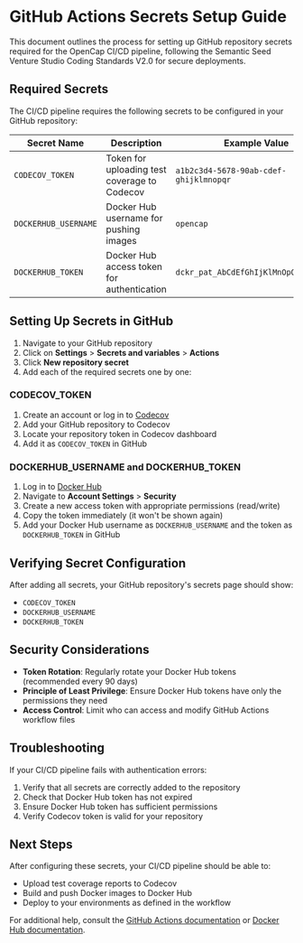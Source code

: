 # GitHub Actions Secrets Setup Guide

This document outlines the process for setting up GitHub repository secrets required for the OpenCap CI/CD pipeline, following the Semantic Seed Venture Studio Coding Standards V2.0 for secure deployments.

## Required Secrets

The CI/CD pipeline requires the following secrets to be configured in your GitHub repository:

| Secret Name | Description | Example Value |
|-------------|-------------|---------------|
| `CODECOV_TOKEN` | Token for uploading test coverage to Codecov | `a1b2c3d4-5678-90ab-cdef-ghijklmnopqr` |
| `DOCKERHUB_USERNAME` | Docker Hub username for pushing images | `opencap` |
| `DOCKERHUB_TOKEN` | Docker Hub access token for authentication | `dckr_pat_AbCdEfGhIjKlMnOpQrStUvWxYz` |

## Setting Up Secrets in GitHub

1. Navigate to your GitHub repository
2. Click on **Settings** > **Secrets and variables** > **Actions**
3. Click **New repository secret**
4. Add each of the required secrets one by one:

### CODECOV_TOKEN

1. Create an account or log in to [Codecov](https://codecov.io/)
2. Add your GitHub repository to Codecov
3. Locate your repository token in Codecov dashboard
4. Add it as `CODECOV_TOKEN` in GitHub

### DOCKERHUB_USERNAME and DOCKERHUB_TOKEN

1. Log in to [Docker Hub](https://hub.docker.com/)
2. Navigate to **Account Settings** > **Security**
3. Create a new access token with appropriate permissions (read/write)
4. Copy the token immediately (it won't be shown again)
5. Add your Docker Hub username as `DOCKERHUB_USERNAME` and the token as `DOCKERHUB_TOKEN` in GitHub

## Verifying Secret Configuration

After adding all secrets, your GitHub repository's secrets page should show:

- `CODECOV_TOKEN`
- `DOCKERHUB_USERNAME`
- `DOCKERHUB_TOKEN`

## Security Considerations

- **Token Rotation**: Regularly rotate your Docker Hub tokens (recommended every 90 days)
- **Principle of Least Privilege**: Ensure Docker Hub tokens have only the permissions they need
- **Access Control**: Limit who can access and modify GitHub Actions workflow files

## Troubleshooting

If your CI/CD pipeline fails with authentication errors:

1. Verify that all secrets are correctly added to the repository
2. Check that Docker Hub token has not expired
3. Ensure Docker Hub token has sufficient permissions
4. Verify Codecov token is valid for your repository

## Next Steps

After configuring these secrets, your CI/CD pipeline should be able to:
- Upload test coverage reports to Codecov
- Build and push Docker images to Docker Hub
- Deploy to your environments as defined in the workflow

For additional help, consult the [GitHub Actions documentation](https://docs.github.com/en/actions/security-guides/encrypted-secrets) or [Docker Hub documentation](https://docs.docker.com/docker-hub/access-tokens/).
